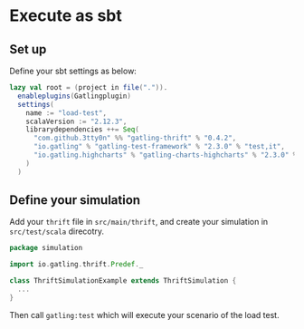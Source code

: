 # Execute as sbt

## Set up

Define your sbt settings as below:

```scala
lazy val root = (project in file(".")).
  enableplugins(Gatlingplugin)
  settings(
    name := "load-test",
    scalaVersion := "2.12.3",
    librarydependencies ++= Seq(
      "com.github.3tty0n" %% "gatling-thrift" % "0.4.2",
      "io.gatling" % "gatling-test-framework" % "2.3.0" % "test,it",
      "io.gatling.highcharts" % "gatling-charts-highcharts" % "2.3.0" % "test,it"
    )
  )
```

## Define your simulation

Add your `thrift` file in `src/main/thrift`, and create your simulation in `src/test/scala` direcotry.

```scala
package simulation

import io.gatling.thrift.Predef._

class ThriftSimulationExample extends ThriftSimulation {
  ...
}
```

Then call `gatling:test` which will execute your scenario of the load test.
